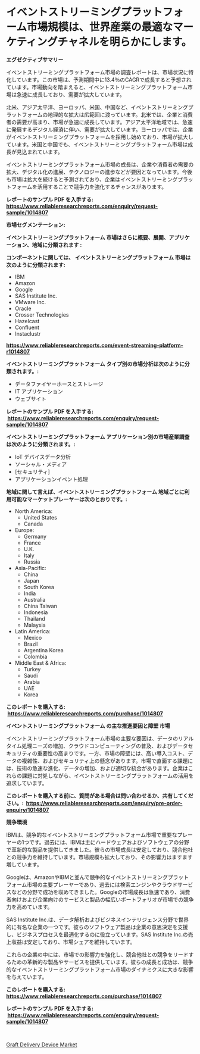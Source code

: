 <p><h1>イベントストリーミングプラットフォーム市場規模は、世界産業の最適なマーケティングチャネルを明らかにします。</h1></p><p><strong>エグゼクティブサマリー</strong></p>
<p><p>イベントストリーミングプラットフォーム市場の調査レポートは、市場状況に特化しています。この市場は、予測期間中に13.4％のCAGRで成長すると予想されています。市場動向を踏まえると、イベントストリーミングプラットフォーム市場は急速に成長しており、需要が拡大しています。</p><p>北米、アジア太平洋、ヨーロッパ、米国、中国など、イベントストリーミングプラットフォームの地理的な拡大は広範囲に渡っています。北米では、企業と消費者の需要が高まり、市場が急速に成長しています。アジア太平洋地域では、急速に発展するデジタル経済に伴い、需要が拡大しています。ヨーロッパでは、企業がイベントストリーミングプラットフォームを採用し始めており、市場が拡大しています。米国と中国でも、イベントストリーミングプラットフォーム市場は成長が見込まれています。</p><p>イベントストリーミングプラットフォーム市場の成長は、企業や消費者の需要の拡大、デジタル化の進展、テクノロジーの進歩などが要因となっています。今後も市場は拡大を続けると予測されており、企業はイベントストリーミングプラットフォームを活用することで競争力を強化するチャンスがあります。</p></p>
<p><strong>レポートのサンプル PDF を入手する: <a href="https://www.reliableresearchreports.com/enquiry/request-sample/1014807">https://www.reliableresearchreports.com/enquiry/request-sample/1014807</a></strong></p>
<p><strong>市場セグメンテーション:</strong></p>
<p><strong> イベントストリーミングプラットフォーム 市場はさらに概要、展開、アプリケーション、地域に分類されます :</strong></p>
<p><strong>コンポーネントに関しては、 イベントストリーミングプラットフォーム 市場は次のように分類されます: &nbsp;</strong></p>
<p><ul><li>IBM</li><li>Amazon</li><li>Google</li><li>SAS Institute Inc.</li><li>VMware Inc.</li><li>Oracle</li><li>Crosser Technologies</li><li>Hazelcast</li><li>Confluent</li><li>Instaclustr</li></ul></p>
<p><strong><a href="https://www.reliableresearchreports.com/event-streaming-platform-r1014807">https://www.reliableresearchreports.com/event-streaming-platform-r1014807</a></strong></p>
<p><strong> イベントストリーミングプラットフォーム タイプ別の市場分析は次のように分類されます。:</strong></p>
<p><ul><li>データファイヤーホースとストレージ</li><li>IT アプリケーション</li><li>ウェブサイト</li></ul></p>
<p><strong>レポートのサンプル PDF を入手する: &nbsp;<a href="https://www.reliableresearchreports.com/enquiry/request-sample/1014807">https://www.reliableresearchreports.com/enquiry/request-sample/1014807</a></strong></p>
<p><strong> イベントストリーミングプラットフォーム アプリケーション別の市場産業調査は次のように分類されます。:</strong></p>
<p><ul><li>IoT デバイスデータ分析</li><li>ソーシャル・メディア</li><li>[セキュリティ]</li><li>アプリケーションイベント処理</li></ul></p>
<p><strong>地域に関して言えば、イベントストリーミングプラットフォーム 地域ごとに利用可能なマーケットプレーヤーは次のとおりです。:</strong></p>
<p><ul>
    <li>
        North America:
        <ul>
            <li>United States</li>
            <li>Canada</li>
        </ul>
    </li>
    <li>
        Europe:
        <ul>
            <li>Germany</li>
            <li>France</li>
            <li>U.K.</li>
            <li>Italy</li>
            <li>Russia</li>
        </ul>
    </li>
    <li>
        Asia-Pacific:
        <ul>
            <li>China</li>
            <li>Japan</li>
            <li>South Korea</li>
            <li>India</li>
            <li>Australia</li>
            <li>China Taiwan</li>
            <li>Indonesia</li>
            <li>Thailand</li>
            <li>Malaysia</li>
        </ul>
    </li>
    <li>
        Latin America:
        <ul>
            <li>Mexico</li>
            <li>Brazil</li>
            <li>Argentina Korea</li>
            <li>Colombia</li>
        </ul>
    </li>
    <li>
        Middle East & Africa:
        <ul>
            <li>Turkey</li>
            <li>Saudi</li>
            <li>Arabia</li>
            <li>UAE</li>
            <li>Korea</li>
        </ul>
    </li>
    </ul></p>
<p><strong>このレポートを購入する: &nbsp;<a href="https://www.reliableresearchreports.com/purchase/1014807">https://www.reliableresearchreports.com/purchase/1014807</a></strong></p>
<p><strong>イベントストリーミングプラットフォーム の主な推進要因と障壁 市場</strong></p>
<p><p>イベントストリーミングプラットフォーム市場の主要な要因は、データのリアルタイム処理ニーズの増加、クラウドコンピューティングの普及、およびデータセキュリティの重要性の高まりです。一方、市場の障壁には、高い導入コスト、データの複雑性、およびセキュリティ上の懸念があります。市場で直面する課題には、技術の急速な進化、データの増加、および適切な統合があります。企業はこれらの課題に対処しながら、イベントストリーミングプラットフォームの活用を追求しています。 </p></p>
<p><strong>このレポートを購入する前に、質問がある場合は問い合わせるか、共有してください。:&nbsp; <a href="https://www.reliableresearchreports.com/enquiry/pre-order-enquiry/1014807">https://www.reliableresearchreports.com/enquiry/pre-order-enquiry/1014807</a></strong></p>
<p><strong>競争環境</strong></p>
<p><p>IBMは、競争的なイベントストリーミングプラットフォーム市場で重要なプレーヤーの1つです。過去には、IBMは主にハードウェアおよびソフトウェアの分野で革新的な製品を提供してきました。彼らの市場成長は安定しており、競合他社との競争力を維持しています。市場規模も拡大しており、その影響力はますます増しています。</p><p>Googleは、AmazonやIBMと並んで競争的なイベントストリーミングプラットフォーム市場の主要プレーヤーであり、過去には検索エンジンやクラウドサービスなどの分野で成功を収めてきました。Googleの市場成長は急速であり、消費者向けおよび企業向けのサービスと製品の幅広いポートフォリオが市場での競争力を高めています。</p><p>SAS Institute Inc.は、データ解析およびビジネスインテリジェンス分野で世界的に有名な企業の一つです。彼らのソフトウェア製品は企業の意思決定を支援し、ビジネスプロセスを最適化するのに役立っています。SAS Institute Inc.の売上収益は安定しており、市場シェアを維持しています。</p><p>これらの企業の中には、市場での影響力を強化し、競合他社との競争をリードするための革新的な製品やサービスを提供しています。彼らの成長と成功は、競争的なイベントストリーミングプラットフォーム市場のダイナミクスに大きな影響を与えています。</p></p>
<p><strong>このレポートを購入する: &nbsp; <a href="https://www.reliableresearchreports.com/purchase/1014807">https://www.reliableresearchreports.com/purchase/1014807</a></strong></p>
<p><strong>レポートのサンプル PDF を入手する: &nbsp;<a href="https://www.reliableresearchreports.com/enquiry/request-sample/1014807">https://www.reliableresearchreports.com/enquiry/request-sample/1014807</a></strong><strong></strong></p>
<p>&nbsp;</p>
<p><p><a href="https://github.com/sofayahoo2023/Market-Research-Report-List-4/blob/main/graft-delivery-device-market.md">Graft Delivery Device Market</a></p></p>
